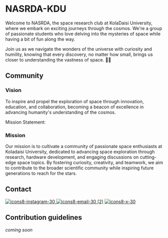 # NASRDA-KDU

Welcome to NASRDA, the space research club at KolaDaisi University, where we embark on exciting journeys through the cosmos. We're a group of passionate students who love delving into the mysteries of space while having a bit of fun along the way.

Join us as we navigate the wonders of the universe with curiosity and humility, knowing that every discovery, no matter how small, brings us closer to understanding the vastness of space. 🌌🔭

## Community
### Vision 

To inspire and propel the exploration of space through innovation, education, and collaboration, becoming a beacon of excellence in advancing humanity's understanding of the cosmos.

Mission Statement:

### Mission 
Our mission is to cultivate a community of passionate space enthusiasts at Koladaisi University, dedicated to advancing space exploration through research, hardware development, and engaging discussions on cutting-edge space topics. By fostering curiosity, creativity, and teamwork, we aim to contribute to the broader scientific community while inspiring future generations to reach for the stars.

## Contact 

[![icons8-instagram-30](https://github.com/NARSDA-KDU/.github/assets/127853216/d7067aad-669a-44da-9fc1-a431e7797020)
](https://www.instagram.com/kdu_nasrda?igsh=N3pyeDFiccnRpZWpl)
[![icons8-email-30 (2)](https://github.com/NARSDA-KDU/.github/assets/127853216/3563f6f3-a2f6-410a-9a07-0c48bc4749bf)](kdunasrda@gmail.com)
[![icons8-x-30](https://github.com/NARSDA-KDU/.github/assets/127853216/fd36aec9-bfc8-4117-bd44-a35c4dad695a)](https://twitter.com/kdunasrda?t=Ajb5N0o7K-ngAJcHRXjjgg&s=09)






## Contribution guidelines
*coming soon*





